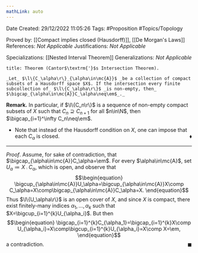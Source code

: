 ```yaml
---
mathLink: auto
---
```


<div class="topSpace"></div>

Date Created: 29/12/2022 11:05:26
Tags: #Proposition #Topics/Topology

Proved by: [[Compact implies closed (Hausdorff)]], [[De Morgan's Laws]]
References: _Not Applicable_
Justifications: _Not Applicable_

Specializations: [[Nested Interval Theorem]]
Generalizations: _Not Applicable_

``` ad-Theorem
title: Theorem (Cantor$\textrm{'}$s Intersection Theorem).

_Let_ $\l\{C_\alpha\r\}_{\alpha\in\mc{A}}$ _be a collection of compact subsets of a Hausdorff space $X$. If the intersection every finite subcollection of_ $\l\{C_\alpha\r\}$ _is non-empty, then_ $\bigcap_{\alpha\in\mc{A}}C_\alpha\neq\em$_._

```

**Remark.** In particular, if $\l\{C_n\r\}$ is a sequence of non-empty compact subsets of $X$ such that $C_n\supseteq C_{n+1}$ for all $n\in\N$, then $\bigcap_{i=1}^\infty C_n\neq\em$.
* Note that instead of the Hausdorff condition on $X$, one can impose that each $C_\alpha$ is closed.<span style="float:right;">$\blacklozenge$</span>

---

_Proof_. Assume, for sake of contradiction, that $\bigcap_{\alpha\in\mc{A}}C_\alpha=\em$. For every $\alpha\in\mc{A}$, set $U_\alpha\coloneqq X\comp C_\alpha$, which is open, and observe that
$$\begin{equation}
    \bigcup_{\alpha\in\mc{A}}U_\alpha=\bigcup_{\alpha\in\mc{A}}X\comp C_\alpha=X\comp\bigcap_{\alpha\in\mc{A}}C_\alpha=X.
\end{equation}$$
Thus $\l\{U_\alpha\r\}$ is an open cover of $X$, and since $X$ is compact, there exist finitely-many indices $\alpha_1,\dots,\alpha_k$ such that $X=\bigcup_{i=1}^{k}U_{\alpha_i}$. But then
$$\begin{equation}
    \bigcap_{i=1}^{k}C_{\alpha_1}=\bigcap_{i=1}^{k}X\comp U_{\alpha_i}=X\comp\bigcup_{i=1}^{k}U_{\alpha_i}=X\comp X=\em,
\end{equation}$$
a contradiction.<span style="float:right;">$\blacksquare$</span>

